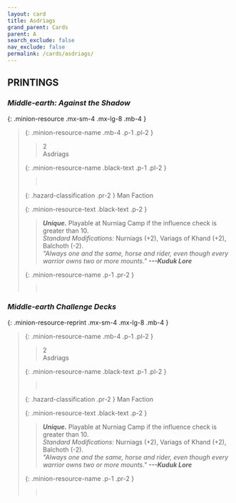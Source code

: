 ```yaml
---
layout: card
title: Asdriags
grand_parent: Cards
parent: A
search_exclude: false
nav_exclude: false
permalink: /cards/asdriags/
---
```


## PRINTINGS


### _Middle-earth: Against the Shadow_

{: .minion-resource .mx-sm-4 .mx-lg-8 .mb-4 }
> {: .minion-resource-name .mb-4 .p-1 .pl-2 }
> > <div class="hazard-mp">2</div>
> > <div class="card-name">Asdriags</div>
>
> {: .minion-resource-name .black-text .p-1 .pl-2 }
> > &nbsp;
>
> {: .hazard-classification .pr-2 }
> Man Faction
>
> {: .minion-resource-text .black-text .p-2 }
> > _**Unique.**_ Playable at Nurniag Camp if the influence check is greater than 10. <br>_Standard Modifications:_ Nurniags (+2), Variags of Khand (+2), Balchoth (-2). <br>_"Always one and the same, horse and rider, even though every warrior owns two or more mounts."_ ***---&#65279;Kuduk Lore*** 
> 
> {: .minion-resource-name .p-1 .pr-2 }
> > <div class="card-shield"></div>
> > <div class="card-corruption-white">&nbsp;</div>

### _Middle-earth Challenge Decks_

{: .minion-resource-reprint .mx-sm-4 .mx-lg-8 .mb-4 }
> {: .minion-resource-name .mb-4 .p-1 .pl-2 }
> > <div class="hazard-mp">2</div>
> > <div class="card-name">Asdriags</div>
>
> {: .minion-resource-name .black-text .p-1 .pl-2 }
> > &nbsp;
>
> {: .hazard-classification .pr-2 }
> Man Faction
>
> {: .minion-resource-text .black-text .p-2 }
> > _**Unique.**_ Playable at Nurniag Camp if the influence check is greater than 10. <br>_Standard Modifications:_ Nurniags (+2), Variags of Khand (+2), Balchoth (-2). <br>_"Always one and the same, horse and rider, even though every warrior owns two or more mounts."_ ***---&#65279;Kuduk Lore*** 
> 
> {: .minion-resource-name .p-1 .pr-2 }
> > <div class="card-shield"></div>
> > <div class="card-corruption-white">&nbsp;</div>

